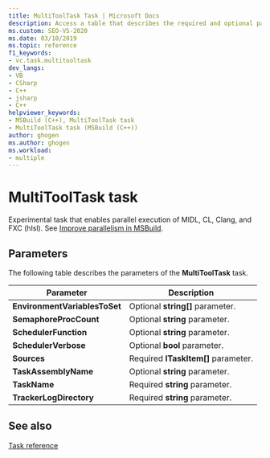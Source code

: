 ```yaml
---
title: MultiToolTask Task | Microsoft Docs
description: Access a table that describes the required and optional parameters of the MSBuild MultiToolTask task.
ms.custom: SEO-VS-2020
ms.date: 03/10/2019
ms.topic: reference
f1_keywords:
- vc.task.multitooltask
dev_langs:
- VB
- CSharp
- C++
- jsharp
- C++
helpviewer_keywords:
- MSBuild (C++), MultiToolTask task
- MultiToolTask task (MSBuild (C++))
author: ghogen
ms.author: ghogen
ms.workload:
- multiple
---
```

# MultiToolTask task

Experimental task that enables parallel execution of MIDL, CL, Clang, and FXC (hlsl). See [Improve parallelism in MSBuild](https://devblogs.microsoft.com/cppblog/improved-parallelism-in-msbuild/).

## Parameters

The following table describes the parameters of the **MultiToolTask** task.

|Parameter|Description|
|---------------|-----------------|
|**EnvironmentVariablesToSet**|Optional **string[]** parameter.|
|**SemaphoreProcCount**|Optional **string** parameter.|
|**SchedulerFunction**|Optional **string** parameter.|
|**SchedulerVerbose**|Optional **bool** parameter.|
|**Sources**|Required **ITaskItem[]** parameter.|
|**TaskAssemblyName**|Optional **string** parameter.|
|**TaskName**|Required **string** parameter.|
|**TrackerLogDirectory**|Required **string** parameter.|

## See also

[Task reference](../msbuild/msbuild-task-reference.md)
